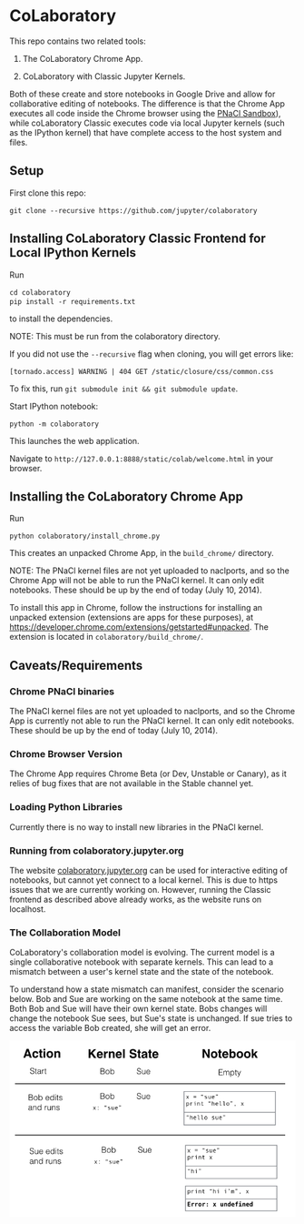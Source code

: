 # CoLaboratory

This repo contains two related tools:

1. The CoLaboratory Chrome App.

2. CoLaboratory with Classic Jupyter Kernels.

Both of these create and store notebooks in Google Drive and allow for
collaborative editing of notebooks.  The difference is that the Chrome
App executes all code inside the Chrome browser using the
[PNaCl Sandbox](https://developer.chrome.com/native-client/nacl-and-pnacl)),
while coLaboratory Classic executes code via local Jupyter kernels
(such as the IPython kernel) that have complete access to the host
system and files.

## Setup
First clone this repo:
```
git clone --recursive https://github.com/jupyter/colaboratory
```

## Installing CoLaboratory Classic Frontend for Local IPython Kernels
Run
```
cd colaboratory
pip install -r requirements.txt
```
to install the dependencies.

NOTE: This must be run from the colaboratory directory.

If you did not use the `--recursive` flag when cloning, you will get errors like:
```
[tornado.access] WARNING | 404 GET /static/closure/css/common.css
```
To fix this, run `git submodule init && git submodule update`.

Start IPython notebook:
```
python -m colaboratory
```
This launches the web application.

Navigate to ```http://127.0.0.1:8888/static/colab/welcome.html``` in your browser.

## Installing the CoLaboratory Chrome App
Run
```
python colaboratory/install_chrome.py
```
This creates an unpacked Chrome App, in the ```build_chrome/``` directory.

NOTE: The PNaCl kernel files are not yet uploaded to naclports, and so the Chrome App will not be able to run the PNaCl kernel.  It can only edit notebooks.  These should be up by the end of today (July 10, 2014).

To install this app in Chrome, follow the instructions for installing an unpacked extension
(extensions are apps for these purposes), at https://developer.chrome.com/extensions/getstarted#unpacked.
The extension is located in ```colaboratory/build_chrome/```.

## Caveats/Requirements
### Chrome PNaCl binaries
The PNaCl kernel files are not yet uploaded to naclports, and so the Chrome App is currently not able to run the PNaCl kernel.  It can only edit notebooks.  These should be up by the end of today (July 10, 2014).

### Chrome Browser Version
The Chrome App requires Chrome Beta (or Dev, Unstable or Canary), as it relies of bug fixes that are not available in the Stable channel yet.

### Loading Python Libraries
Currently there is no way to install new libraries in the PNaCl kernel.

### Running from colaboratory.jupyter.org
The website [colaboratory.jupyter.org](http://colaboratory.jupyter.org) can be used for interactive editing of notebooks, but cannot yet connect to a local kernel.  This is due to https issues that we are currently working on.  However, running the Classic frontend as described above already works, as the website runs on localhost.

### The Collaboration Model
CoLaboratory's collaboration model is evolving. The current model is a single collaborative notebook with separate kernels. This can lead to a mismatch between a user's kernel state and the state of the notebook. 

To understand how a state mismatch can manifest, consider the scenario below. Bob and Sue are working on the same notebook at the same time. Both Bob and Sue will have their own kernel state. Bobs changes will change the notebook Sue sees, but Sue's state is unchanged. If sue tries to access the variable Bob created, she will get an error. 

![Collaboration Error](https://github.com/jupyter/colaboratory/raw/master/documentation/img/collaboration-error.png)
